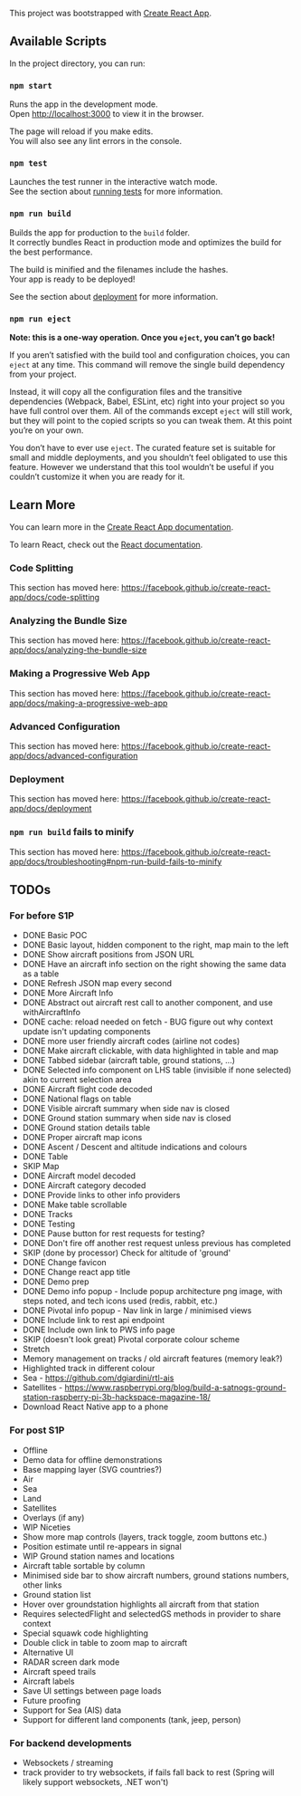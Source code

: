 This project was bootstrapped with [Create React App](https://github.com/facebook/create-react-app).

## Available Scripts

In the project directory, you can run:

### `npm start`

Runs the app in the development mode.<br>
Open [http://localhost:3000](http://localhost:3000) to view it in the browser.

The page will reload if you make edits.<br>
You will also see any lint errors in the console.

### `npm test`

Launches the test runner in the interactive watch mode.<br>
See the section about [running tests](https://facebook.github.io/create-react-app/docs/running-tests) for more information.

### `npm run build`

Builds the app for production to the `build` folder.<br>
It correctly bundles React in production mode and optimizes the build for the best performance.

The build is minified and the filenames include the hashes.<br>
Your app is ready to be deployed!

See the section about [deployment](https://facebook.github.io/create-react-app/docs/deployment) for more information.

### `npm run eject`

**Note: this is a one-way operation. Once you `eject`, you can’t go back!**

If you aren’t satisfied with the build tool and configuration choices, you can `eject` at any time. This command will remove the single build dependency from your project.

Instead, it will copy all the configuration files and the transitive dependencies (Webpack, Babel, ESLint, etc) right into your project so you have full control over them. All of the commands except `eject` will still work, but they will point to the copied scripts so you can tweak them. At this point you’re on your own.

You don’t have to ever use `eject`. The curated feature set is suitable for small and middle deployments, and you shouldn’t feel obligated to use this feature. However we understand that this tool wouldn’t be useful if you couldn’t customize it when you are ready for it.

## Learn More

You can learn more in the [Create React App documentation](https://facebook.github.io/create-react-app/docs/getting-started).

To learn React, check out the [React documentation](https://reactjs.org/).

### Code Splitting

This section has moved here: https://facebook.github.io/create-react-app/docs/code-splitting

### Analyzing the Bundle Size

This section has moved here: https://facebook.github.io/create-react-app/docs/analyzing-the-bundle-size

### Making a Progressive Web App

This section has moved here: https://facebook.github.io/create-react-app/docs/making-a-progressive-web-app

### Advanced Configuration

This section has moved here: https://facebook.github.io/create-react-app/docs/advanced-configuration

### Deployment

This section has moved here: https://facebook.github.io/create-react-app/docs/deployment

### `npm run build` fails to minify

This section has moved here: https://facebook.github.io/create-react-app/docs/troubleshooting#npm-run-build-fails-to-minify


## TODOs

### For before S1P

- DONE Basic POC
 - DONE Basic layout, hidden component to the right, map main to the left
 - DONE Show aircraft positions from JSON URL
 - DONE Have an aircraft info section on the right showing the same data as a table
 - DONE Refresh JSON map every second
- DONE More Aircraft Info
 - DONE Abstract out aircraft rest call to another component, and use withAircraftInfo
 - DONE cache: reload needed on fetch - BUG figure out why context update isn't updating components
 - DONE more user friendly aircraft codes (airline not codes)
 - DONE Make aircraft clickable, with data highlighted in table and map
 - DONE Tabbed sidebar (aircraft table, ground stations, ...)
 - DONE Selected info component on LHS table (invisible if none selected) akin to current selection area
 - DONE Aircraft flight code decoded
 - DONE National flags on table
 - DONE Visible aircraft summary when side nav is closed
 - DONE Ground station summary when side nav is closed
 - DONE Ground station details table
 - DONE Proper aircraft map icons
 - DONE Ascent / Descent and altitude indications and colours
  - DONE Table
  - SKIP Map
 - DONE Aircraft model decoded
 - DONE Aircraft category decoded
 - DONE Provide links to other info providers
 - DONE Make table scrollable
 - DONE Tracks
- DONE Testing
 - DONE Pause button for rest requests for testing?
 - DONE Don't fire off another rest request unless previous has completed
 - SKIP (done by processor) Check for altitude of 'ground'
 - DONE Change favicon
 - DONE Change react app title
- DONE Demo prep
 - DONE Demo info popup - Include popup architecture png image, with steps noted, and tech icons used (redis, rabbit, etc.)
 - DONE Pivotal info popup - Nav link in large / minimised views
 - DONE Include link to rest api endpoint
 - DONE Include own link to PWS info page
 - SKIP (doesn't look great) Pivotal corporate colour scheme
- Stretch
 - Memory management on tracks / old aircraft features (memory leak?)
 - Highlighted track in different colour
 - Sea - https://github.com/dgiardini/rtl-ais
 - Satellites - https://www.raspberrypi.org/blog/build-a-satnogs-ground-station-raspberry-pi-3b-hackspace-magazine-18/
 - Download React Native app to a phone

### For post S1P

- Offline
 - Demo data for offline demonstrations
  - Base mapping layer (SVG countries?)
  - Air
  - Sea
  - Land
  - Satellites
  - Overlays (if any)
- WIP Niceties
 - Show more map controls (layers, track toggle, zoom buttons etc.)
 - Position estimate until re-appears in signal
 - WIP Ground station names and locations
 - Aircraft table sortable by column
 - Minimised side bar to show aircraft numbers, ground stations numbers, other links
 - Ground station list
 - Hover over groundstation highlights all aircraft from that station
  - Requires selectedFlight and selectedGS methods in provider to share context
 - Special squawk code highlighting
 - Double click in table to zoom map to aircraft
- Alternative UI
 - RADAR screen dark mode
 - Aircraft speed trails
 - Aircraft labels
 - Save UI settings between page loads
- Future proofing
 - Support for Sea (AIS) data
 - Support for different land components (tank, jeep, person)

### For backend developments
- Websockets / streaming
 - track provider to try websockets, if fails fall back to rest (Spring will likely support websockets, .NET won't)
